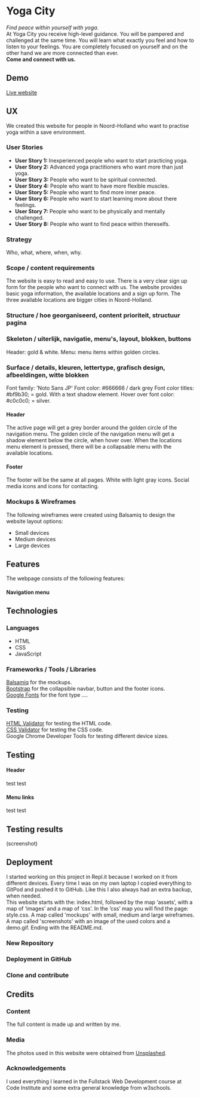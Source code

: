 # Yoga City 
_Find peace within yourself with yoga._<br>
At Yoga City you receive high-level guidance. 
You will be pampered and challenged at the same time. 
You will learn what exactly you feel and how to listen to your feelings. 
You are completely focused on yourself and on the other hand we are more connected than ever.<br>
__Come and connect with us.__

## Demo
[Live website](https://kimkesdev.github.io/YogaCity/.)

## UX
We created this website for people in Noord-Holland who want to practise yoga within a save environment.

### User Stories
<ul>
  <li><strong>User Story 1:</strong> Inexperienced people who want to start practicing yoga.
  <li><strong>User Story 2:</strong> Advanced yoga practitioners who want more than just yoga.
  <li><strong>User Story 3:</strong> People who want to be spiritual connected.
  <li><strong>User Story 4:</strong> People who want to have more flexible muscles.
  <li><strong>User Story 5:</strong> People who want to find more inner peace.
  <li><strong>User Story 6:</strong> People who want to start learning more about there feelings.
  <li><strong>User Story 7:</strong> People who want to be physically and mentally challenged. 
  <li><strong>User Story 8:</strong> People who want to find peace within thereselfs.
</ul> 

### Strategy
Who, what, where, when, why.

### Scope  /  content requirements
The website is easy to read and easy to use.
There is a very clear sign up form for the people who want to connect with us.
The website provides basic yoga information, the available locations and a sign up form.
The three available locations are bigger cities in Noord-Holland.

### Structure / hoe georganiseerd, content prioriteit, structuur pagina

### Skeleton / uiterlijk, navigatie, menu's, layout, blokken, buttons
Header: gold & white.
Menu: menu items within golden circles. 

### Surface / details, kleuren, lettertype, grafisch design, afbeeldingen, witte blokken
Font family: 'Noto Sans JP'
Font color: #666666 / dark grey
Font color titles: #bf9b30; = gold. With a text shadow element.
Hover over font color: #c0c0c0; = silver. 

#### Header
The active page will get a grey border around the golden circle of the navigation menu.
The golden circle of the navigation menu will get a shadow element below the circle, when hover over.
When the locations menu element is pressed, there will be a collapsable menu with the available locations.

#### Footer
The footer will be the same at all pages.
White with light gray icons.
Social media icons and icons for contacting.

### Mockups & Wireframes
The following wireframes were created using Balsamiq to design the website layout options:
<ul>
  <li>Small devices
  <li>Medium devices
  <li>Large devices
</ul>

## Features
The webpage consists of the following features:
#### Navigation menu

## Technologies

### Languages
<ul>
  <li>HTML
  <li>CSS
  <li>JavaScript
</ul>

### Frameworks / Tools / Libraries
[Balsamiq](https://balsamiq.com.) for the mockups.<br>
[Bootstrap](https://getbootstrap.com/) for the collapsible navbar, button and the footer icons.<br>
[Google Fonts](https://fonts.google.com/) for the font type ....

### Testing
[HTML Validator](https://validator.w3.org/) for testing the HTML code.<br>
[CSS Validator](https://jigsaw.w3.org/css-validator/) for testing the CSS code.<br>
Google Chrome Developer Tools for testing different device sizes.

## Testing

#### Header
test test

#### Menu links
test test

## Testing results
(screenshot)

## Deployment
I started working on this project in Repl.it because I worked on it from different devices.
Every time I was on my own laptop I copied everything to GitPod and pushed it to GitHub.
Like this I also always had an extra backup, when needed.
<br>
This website starts with the: index.html, followed by the map ‘assets’, with a map of ‘images’ and a map of ‘css’.
In the ’css’ map you will find the page: style.css.
A map called 'mockups' with small, medium and large wireframes.
A map called 'screenshots' with an image of the used colors and a demo.gif.
Ending with the README.md.

### New Repository
### Deployment in GitHub
### Clone and contribute

## Credits

### Content
The full content is made up and written by me.

### Media
The photos used in this website were obtained from [Unsplashed](https://unsplash.com/).

### Acknowledgements
I used everything I learned in the Fullstack Web Development course at Code Institute and some extra general knowledge from w3schools.
